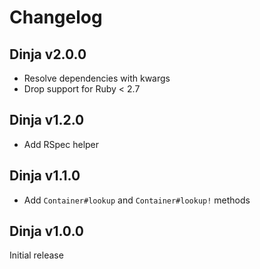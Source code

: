 # Changelog

## Dinja v2.0.0

- Resolve dependencies with kwargs
- Drop support for Ruby < 2.7

## Dinja v1.2.0

- Add RSpec helper

## Dinja v1.1.0

- Add `Container#lookup` and `Container#lookup!` methods

## Dinja v1.0.0

Initial release
